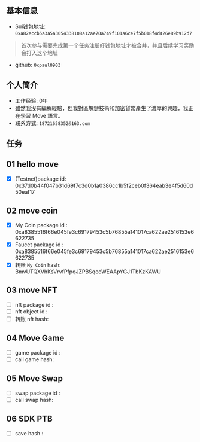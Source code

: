 ## 基本信息
- Sui钱包地址: `0xa82eccb5a3a5a3054338108a12ae70a749f101a6ce7f5b018f4d426e89b912d7`
> 首次参与需要完成第一个任务注册好钱包地址才被合并，并且后续学习奖励会打入这个地址
- github: `0xpaul0903`

## 个人简介
- 工作经验: 0年
- 雖然我沒有編程經驗，但我對區塊鏈技術和加密貨幣產生了濃厚的興趣，我正在學習 Move 語言。
- 联系方式: `18721658352@163.com` 

## 任务

##   01 hello move  
- [x] (Testnet)package id:  0x37d0b44f047b31d69f7c3d0b1a0386cc1b5f2ceb0f364eab3e4f5d60d50eaf17

##   02 move coin
- [x] My Coin package id : 0xa8385516f66e045fe3c69179453c5b76855a141017ca622ae2516153e6622735
- [x] Faucet package id : 0xa8385516f66e045fe3c69179453c5b76855a141017ca622ae2516153e6622735
- [x] 转账 `My Coin` hash: BmvUTQXVhKsVrvfPfpqJZPBSqeoWEAApYGJ1TbKzKAWU

##   03 move NFT
- [ ] nft package id : 
- [ ] nft object id : 
- [ ] 转账 nft  hash: 

##   04 Move Game
- [ ] game package id :
- [ ] call game hash:

##   05 Move Swap
- [ ] swap package id :
- [ ] call swap hash:

##   06 SDK PTB
- [ ] save hash :
